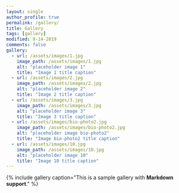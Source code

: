 ```yaml
---
layout: single
author_profile: true
permalink: /gallery/
title: Gallery
tags: [gallery]
modified: 9-14-2019
comments: false
gallery:
  - url: /assets/images/1.jpg
    image_path: /assets/images/1.jpg
    alt: "placeholder image 1"
    title: "Image 1 title caption"
  - url: /assets/images/2.jpg
    image_path: /assets/images/2.jpg
    alt: "placeholder image 2"
    title: "Image 2 title caption"
  - url: /assets/images/3.jpg
    image_path: /assets/images/3.jpg
    alt: "placeholder image 3"
    title: "Image 3 title caption"      
  - url: /assets/images/bio-photo2.jpg
    image_path: /assets/images/bio-photo2.jpg
    alt: "placeholder image bio-photo2"
    title: "Image bio-photo2 title caption"
  - url: /assets/images/10.jpg
    image_path: /assets/images/10.jpg
    alt: "placeholder image 10"
    title: "Image 10 title caption"
---
```


{% include gallery caption="This is a sample gallery with **Markdown support**." %}

